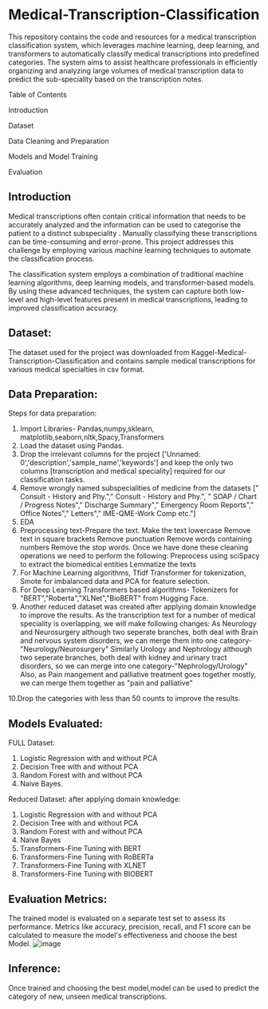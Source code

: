 # Medical-Transcription-Classification 

This repository contains the code and resources for a medical transcription classification system, which leverages machine learning, deep learning, and transformers to automatically classify medical transcriptions into predefined categories. The system aims to assist healthcare professionals in efficiently organizing and analyzing large volumes of medical transcription data to predict the sub-speciality based on the transcription notes.

Table of Contents

  Introduction
  
  Dataset
  
  Data Cleaning and Preparation
  
  Models and Model Training
  
  Evaluation


## Introduction
Medical transcriptions often contain critical information that needs to be accurately analyzed and the information can be used to categorise the patient to a distinct subspeciality . Manually classifying these transcriptions can be time-consuming and error-prone. This project addresses this challenge by employing various machine learning techniques to automate the classification process.

The classification system employs a combination of traditional machine learning algorithms, deep learning models, and transformer-based models. By using these advanced techniques, the system can capture both low-level and high-level features present in medical transcriptions, leading to improved classification accuracy.

## Dataset:
The dataset used for the project was downloaded from Kaggel-Medical-Transcription-Classification and contains sample medical transcriptions for various medical specialties in csv format.

## Data Preparation:
 Steps for data preparation:
1. Import Libraries-
    Pandas,numpy,sklearn, matplotlib,seaborn,nltk,Spacy,Transformers
2. Load the dataset using Pandas.
3. Drop the irrelevant columns for the project ['Unnamed: 0','description','sample_name','keywords'] and keep the only two columns [transcription and medical speciality] required for our classification tasks.
4. Remove wrongly named subspecialities of medicine from the datasets [" Consult - History and Phy."," Consult - History and Phy.", " SOAP / Chart / Progress Notes"," Discharge Summary"," Emergency Room Reports"," Office Notes"," Letters"," IME-QME-Work Comp etc."]
5. EDA
6. Preprocessing text-Prepare the text.
Make the text lowercase
Remove text in square brackets
Remove punctuation
Remove words containing numbers
Remove the stop words.
Once we have done these cleaning operations we need to perform the following:
Preprocess using sciSpacy to extract the biomedical entities
Lemmatize the texts
7. For Machine Learning algorithms, Tfidf Transformer for tokenization,  Smote for imbalanced data and PCA for feature selection.
8. For Deep Learning Transformers based algorithms- Tokenizers for "BERT","Roberta","XLNet","BioBERT" from  Hugging Face.
9. Another reduced dataset was created after applying domain knowledge to improve the results. As the transcription text for a number of medical speciality is overlapping, we will make following changes:
As Neurology and Neurosurgery although two seperate branches, both deal with Brain and nervous system disorders, we can merge them into one category-"Neurology/Neurosurgery"
Similarly Urology and Nephrology although two seperate branches, both deal with kidney and urinary tract disorders, so we can merge into one category-"Nephrology/Urology"
Also, as Pain mangement and palliative treatment goes together mostly, we can merge them together as "pain and palliative"

10.Drop the categories with less than 50 counts to improve the results.
## Models Evaluated:
FULL Dataset:
1. Logistic Regression with and without PCA
2. Decision Tree with and without PCA
3. Random Forest with and without PCA
4. Naive Bayes.

Reduced Dataset: after applying domain knowledge:
1. Logistic Regression with and without PCA
2. Decision Tree with and without PCA
3. Random Forest with and without PCA
4. Naive Bayes
6. Transformers-Fine Tuning with BERT
7. Transformers-Fine Tuning with RoBERTa
8. Transformers-Fine Tuning with XLNET
9. Transformers-Fine Tuning with BIOBERT
## Evaluation Metrics:
The trained model is evaluated on a separate test set to assess its performance. Metrics like accuracy, precision, recall, and F1 score can be calculated to measure the model's effectiveness and choose the best Model.
![image](https://github.com/heebaaltaf/Medical-Transcription-Classification/assets/68467092/87bf7a37-7ddf-4adc-928b-ebe6f8cc0d6e)


## Inference: 
Once trained and choosing the best model,model can be used to predict the category of new, unseen medical transcriptions.

